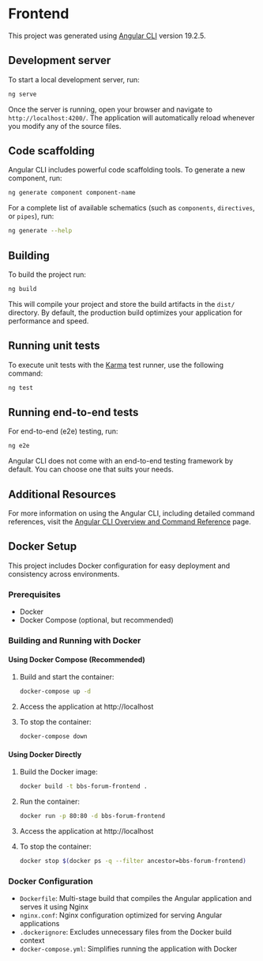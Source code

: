 # Frontend

This project was generated using [Angular CLI](https://github.com/angular/angular-cli) version 19.2.5.

## Development server

To start a local development server, run:

```bash
ng serve
```

Once the server is running, open your browser and navigate to `http://localhost:4200/`. The application will automatically reload whenever you modify any of the source files.

## Code scaffolding

Angular CLI includes powerful code scaffolding tools. To generate a new component, run:

```bash
ng generate component component-name
```

For a complete list of available schematics (such as `components`, `directives`, or `pipes`), run:

```bash
ng generate --help
```

## Building

To build the project run:

```bash
ng build
```

This will compile your project and store the build artifacts in the `dist/` directory. By default, the production build optimizes your application for performance and speed.

## Running unit tests

To execute unit tests with the [Karma](https://karma-runner.github.io) test runner, use the following command:

```bash
ng test
```

## Running end-to-end tests

For end-to-end (e2e) testing, run:

```bash
ng e2e
```

Angular CLI does not come with an end-to-end testing framework by default. You can choose one that suits your needs.

## Additional Resources

For more information on using the Angular CLI, including detailed command references, visit the [Angular CLI Overview and Command Reference](https://angular.dev/tools/cli) page.

## Docker Setup

This project includes Docker configuration for easy deployment and consistency across environments.

### Prerequisites

- Docker
- Docker Compose (optional, but recommended)

### Building and Running with Docker

#### Using Docker Compose (Recommended)

1. Build and start the container:
   ```bash
   docker-compose up -d
   ```

2. Access the application at http://localhost

3. To stop the container:
   ```bash
   docker-compose down
   ```

#### Using Docker Directly

1. Build the Docker image:
   ```bash
   docker build -t bbs-forum-frontend .
   ```

2. Run the container:
   ```bash
   docker run -p 80:80 -d bbs-forum-frontend
   ```

3. Access the application at http://localhost

4. To stop the container:
   ```bash
   docker stop $(docker ps -q --filter ancestor=bbs-forum-frontend)
   ```

### Docker Configuration

- `Dockerfile`: Multi-stage build that compiles the Angular application and serves it using Nginx
- `nginx.conf`: Nginx configuration optimized for serving Angular applications
- `.dockerignore`: Excludes unnecessary files from the Docker build context
- `docker-compose.yml`: Simplifies running the application with Docker
